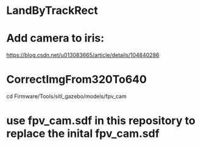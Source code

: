 # LandByTrackRect
# Add camera to iris:
https://blog.csdn.net/u013083665/article/details/104840286

# CorrectImgFrom320To640
cd Firmware/Tools/sitl_gazebo/models/fpv_cam
# use fpv_cam.sdf in this repository to replace the inital fpv_cam.sdf
